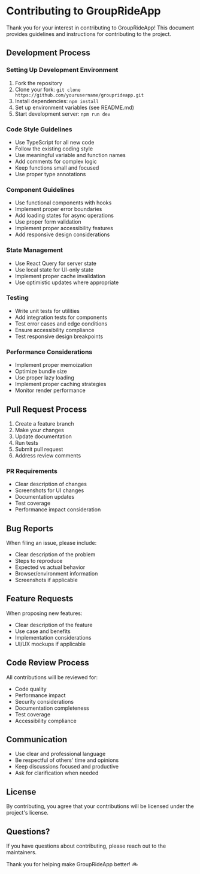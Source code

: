 # Contributing to GroupRideApp

Thank you for your interest in contributing to GroupRideApp! This document provides guidelines and instructions for contributing to the project.

## Development Process

### Setting Up Development Environment

1. Fork the repository
2. Clone your fork: `git clone https://github.com/yourusername/grouprideapp.git`
3. Install dependencies: `npm install`
4. Set up environment variables (see README.md)
5. Start development server: `npm run dev`

### Code Style Guidelines

- Use TypeScript for all new code
- Follow the existing coding style
- Use meaningful variable and function names
- Add comments for complex logic
- Keep functions small and focused
- Use proper type annotations

### Component Guidelines

- Use functional components with hooks
- Implement proper error boundaries
- Add loading states for async operations
- Use proper form validation
- Implement proper accessibility features
- Add responsive design considerations

### State Management

- Use React Query for server state
- Use local state for UI-only state
- Implement proper cache invalidation
- Use optimistic updates where appropriate

### Testing

- Write unit tests for utilities
- Add integration tests for components
- Test error cases and edge conditions
- Ensure accessibility compliance
- Test responsive design breakpoints

### Performance Considerations

- Implement proper memoization
- Optimize bundle size
- Use proper lazy loading
- Implement proper caching strategies
- Monitor render performance

## Pull Request Process

1. Create a feature branch
2. Make your changes
3. Update documentation
4. Run tests
5. Submit pull request
6. Address review comments

### PR Requirements

- Clear description of changes
- Screenshots for UI changes
- Documentation updates
- Test coverage
- Performance impact consideration

## Bug Reports

When filing an issue, please include:

- Clear description of the problem
- Steps to reproduce
- Expected vs actual behavior
- Browser/environment information
- Screenshots if applicable

## Feature Requests

When proposing new features:

- Clear description of the feature
- Use case and benefits
- Implementation considerations
- UI/UX mockups if applicable

## Code Review Process

All contributions will be reviewed for:

- Code quality
- Performance impact
- Security considerations
- Documentation completeness
- Test coverage
- Accessibility compliance

## Communication

- Use clear and professional language
- Be respectful of others' time and opinions
- Keep discussions focused and productive
- Ask for clarification when needed

## License

By contributing, you agree that your contributions will be licensed under the project's license.

## Questions?

If you have questions about contributing, please reach out to the maintainers.

Thank you for helping make GroupRideApp better! 🚲
